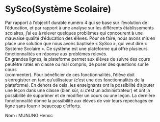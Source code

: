 # SySco(Système Scolaire)
Par rapport à l’objectif durable numéro  4 qui se base sur l’évolution de 
l’éducation, et par rapport à une analyse sur les différents établissements scolaires, 
j’ai eu à relever quelques problèmes qui concourent à une mauvaise qualité d’éducation des élèves. Pour se faire,
nous avons mis en place une solution que nous avons baptisée « SySco », 
qui veut dire « Système Scolaire ». 
Ce système est une plateforme qui offre plusieurs fonctionnalités en réponse aux problèmes relevés.  
En grandes lignes, la plateforme permet aux élèves de suivre des cours peutêtre ratés en classe ou mal compris, 
de poser des questions sur le cours  
(commenter). Pour bénéficier de ces fonctionnalités, l’élève doit s’enregistrer en tant qu’utilisateur (c’est une des fonctionnalités de la plateforme).
En dehors de cela, les enseignants ont la possibilité d’ajouter une leçon dans une classe (bien sûr, si c’est un administrateur) 
et ont la possibilité de supprimer et de modifier un cours ou une leçon. 
La dernière fonctionnalité donne la possibilité aux élèves de voir leurs repechages en ligne sans fournir beaucoup d’efforts.  
 
Nom : MUNUNG Henoc 

